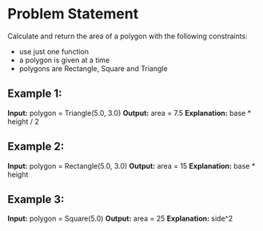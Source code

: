 # Problem Statement

Calculate and return the area of a polygon with the following constraints:
- use just one function
- a polygon is given at a time
- polygons are Rectangle, Square and Triangle

## Example 1:

**Input:** polygon = Triangle(5.0, 3.0)
**Output:** area = 7.5
**Explanation:** base * height / 2

## Example 2:

**Input:** polygon = Rectangle(5.0, 3.0)
**Output:** area = 15
**Explanation:** base * height

## Example 3:

**Input:** polygon = Square(5.0)
**Output:** area = 25
**Explanation:** side^2